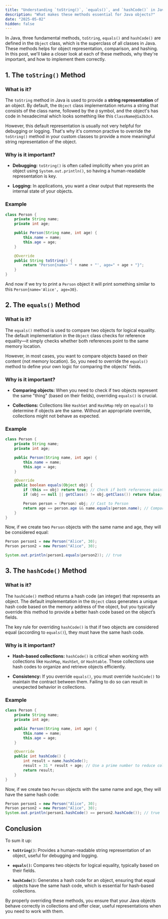 ```yaml
---
title: "Understanding `toString()`, `equals()`, and `hashCode()` in Java"
description: "What makes these methods essential for Java objects?"
date: "2025-05-02"
hidden: false
---
```


In Java, three fundamental methods, `toString`, `equals()` and `hashCode()` are defined in the `Object` class, which is the superclass of all classes in Java. These methods helps for object representation, comparison, and hashing. In this post, we'll take a closer look at each of these methods, why they're important, and how to implement them correctly.

## 1. The `toString()` Method

### What is it?

The `toString` method in Java is used to provide a **string representation** of an object. By default, the `Object` class implementation returns a string that consists of the class name, followed by the `@` symbol, and the object's has code in hexadecimal which looks something like this `ClassName@1a2b3c4`.

However, this default representation is usually not very helpful for debugging or logging. That's why it's common practive to override the `toString()` method in your custom classes to provide a more meaningful string representation of the object.

### Why is it important?

- **Debugging:** `toString()` is often called implicitly when you print an object using `System.out.println()`, so having a human-readable representation is key.

- **Logging:** In applications, you want a clear output that represents the internal state of your objects.

### Example

```java
class Person {
	private String name;
	private int age;

	public Person(String name, int age) {
		this.name = name;
		this.age = age;
	}

	@Override
	public String toString() {
		return "Person{name='" + name + "', age=" + age + "}";
	}
}
```

And now if we try to print a `Person` object it will print something similar to this `Person{name='Alice', age=30}`.

## 2. The `equals()` Method

### What is it?

The `equals()` method is used to compare two objects for logical equality. The default implementation in the `Object` class checks for reference equality—it simply checks whether both references point to the same memory location.

However, in most cases, you want to compare objects based on their content (not memory location). So, you need to override the `equals()` method to define your own logic for comparing the objects' fields.

### Why is it important?

- **Comparing objects:** When you need to check if two objects represent the same "thing" (based on their fields), overriding `equals()` is crucial.

- **Collections:** Collections like `HashSet` and `HashMap` rely on `equals()` to determine if objects are the same. Without an appropriate override, collections might not behave as expected.

### Example

```java
class Person {
	private String name;
	private int age;

	public Person(String name, int age) {
		this.name = name;
		this.age = age;
	}

	@Override
	public boolean equals(Object obj) {
		if (this == obj) return true; // Check if both references point to the same object
		if (obj == null || getClass() != obj.getClass()) return false; // Check for null and class type

		Person person = (Person) obj; // Cast to Person
		return age == person.age && name.equals(person.name); // Compare fields
	}
}
```

Now, if we create two `Person` objects with the same name and age, they will be considered equal:

```java
Person person1 = new Person("Alice", 30);
Person person2 = new Person("Alice", 30);

System.out.println(person1.equals(person2)); // true
```

## 3. The `hashCode()` Method

### What is it?

The `hashCode()` method returns a hash code (an integer) that represents an object. The default implementation in the `Object` class generates a unique hash code based on the memory address of the object, but you typically override this method to provide a better hash code based on the object’s fields.

The key rule for overriding `hashCode()` is that if two objects are considered equal (according to `equals()`), they must have the same hash code.

### Why is it important?

- **Hash-based collections:** `hashCode()` is critical when working with collections like `HashMap`, `HashSet`, or `Hashtable`. These collections use hash codes to organize and retrieve objects efficiently.

- **Consistency:** If you override `equals()`, you must override `hashCode()` to maintain the contract between them. Failing to do so can result in unexpected behavior in collections.

### Example

```java
class Person {
	private String name;
	private int age;

	public Person(String name, int age) {
		this.name = name;
		this.age = age;
	}

	@Override
	public int hashCode() {
		int result = name.hashCode();
		result = 31 * result + age; // Use a prime number to reduce collisions
		return result;
	}
}
```

Now, if we create two `Person` objects with the same name and age, they will have the same hash code:

```java
Person person1 = new Person("Alice", 30);
Person person2 = new Person("Alice", 30);
System.out.println(person1.hashCode() == person2.hashCode()); // true
```

## Conclusion

To sum it up:

- **`toString()`:** Provides a human-readable string representation of an object, useful for debugging and logging.

- **`equals()`:** Compares two objects for logical equality, typically based on their fields.

- **`hashCode()`:** Generates a hash code for an object, ensuring that equal objects have the same hash code, which is essential for hash-based collections.

By properly overriding these methods, you ensure that your Java objects behave correctly in collections and offer clear, useful representations when you need to work with them.